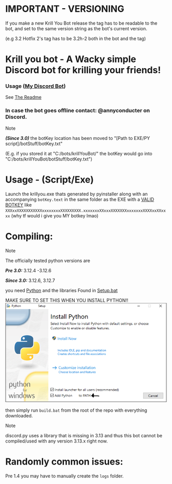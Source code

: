 # IMPORTANT - VERSIONING

If you make a new Krill You Bot release the tag has to be readable to the bot, and set to the same version string as the bot's current version.

(e.g 3.2 Hotfix 2's tag has to be 3.2h-2 both in the bot and the tag)

# Krill you bot - A Wacky simple Discord bot for krilling your friends!

### Usage ([My Discord Bot](https://discord.com/oauth2/authorize?client_id=1262532595770589214&permissions=292057852928&integration_type=0&scope=bot))

See [The Readme](readmes/discord_readme.md)

### In case the bot goes offline contact: @annyconducter on Discord.

> [!NOTE]
> ***(Since 3.0)*** the botKey location has been moved to "[Path to EXE/PY script]/botStuff/botKey.txt"
>
> (E.g. if you stored it at "C:/bots/krillYouBot/" the botKey would go into "C:/bots/krillYouBot/botStuff/botKey.txt")

# Usage - (Script/Exe)

Launch the krillyou.exe thats generated by pyinstaller along with an accompanying `botKey.text` in the same folder as the EXE with a [VALID BOTKEY](https://discord.com/developers/docs/quick-start/getting-started)
like `XXXxxXXXXXXXXXXXxxxxxxxxXXXXXXXXX.xxxxxxxXXxxxXXXXXXXxxxxxxxXXXXxxXXxxxx` (why tf would i give you MY botkey lmao)

# Compiling:

> [!NOTE]
> The officially tested python versions are
>
> ***Pre 3.0:*** 3.12.4 -3.12.6
>
> ***Since 3.0:*** 3.12.6, 3.12.7

you need [Python](https://www.python.org/downloads/) and the libraries Found in [Setup.bat](setup.bat)

MAKE SURE TO SET THIS WHEN YOU INSTALL PYTHON!! ![](docs/IMPORTANT.png)

then simply run `build.bat` from the root of the repo with everything downloaded.

> [!NOTE]
>
> discord.py uses a library that is missing in 3.13 and thus this bot cannot be compiled/used with any version 3.13.x right now.

# Randomly common issues:

Pre 1.4 you may have to manually create the `logs` folder.